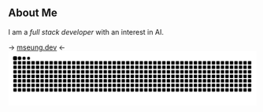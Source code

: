 ## About Me
I am a *full stack developer* with an interest in AI.

-> [mseung.dev](https://mseung.dev/) <-
<img src="https://raw.githubusercontent.com/maxas10/maxas10/output/snake.svg" alt="Snake animation" />
<!--
**maxas10/maxas10** is a ✨ _special_ ✨ repository because its `README.md` (this file) appears on your GitHub profile.

Here are some ideas to get you started:

- 🔭 I’m currently working on ...
- 🌱 I’m currently learning ...
- 👯 I’m looking to collaborate on ...
- 🤔 I’m looking for help with ...
- 💬 Ask me about ...
- 📫 How to reach me: ...
- 😄 Pronouns: ...
- ⚡ Fun fact: ...
-->
